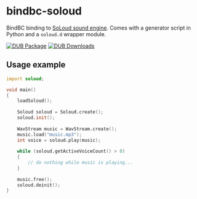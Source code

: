 # bindbc-soloud
BindBC binding to [SoLoud sound engine](https://github.com/jarikomppa/soloud). Comes with a generator script in Python and a `soloud.d` wrapper module.

[![DUB Package](https://img.shields.io/dub/v/bindbc-soloud.svg)](https://code.dlang.org/packages/bindbc-soloud)
[![DUB Downloads](https://img.shields.io/dub/dm/bindbc-soloud.svg)](https://code.dlang.org/packages/bindbc-soloud)

## Usage example

```d
import soloud;

void main()
{
    loadSoloud();
    
    Soloud soloud = Soloud.create();
    soloud.init();
    
    WavStream music = WavStream.create();
    music.load("music.mp3");
    int voice = soloud.play(music);
    
    while (soloud.getActiveVoiceCount() > 0)
    {
        // do nothing while music is playing...
    }
    
    music.free();
    soloud.deinit();
}
```

